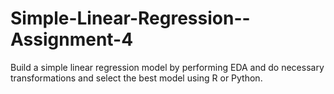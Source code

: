 # Simple-Linear-Regression--Assignment-4
Build a simple linear regression model by performing EDA and do necessary transformations and select the best model using R or Python.
